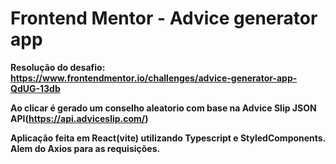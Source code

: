 # Frontend Mentor - Advice generator app

**Resolução do desafio: https://www.frontendmentor.io/challenges/advice-generator-app-QdUG-13db**

**Ao clicar é gerado um conselho aleatorio com base na Advice Slip JSON API(https://api.adviceslip.com/)**

**Aplicação feita em React(vite) utilizando Typescript e StyledComponents. Alem do Axios para as requisições.**
